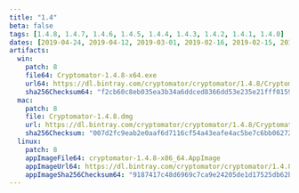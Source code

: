 ```yaml
---
title: "1.4"
beta: false
tags: [1.4.8, 1.4.7, 1.4.6, 1.4.5, 1.4.4, 1.4.3, 1.4.2, 1.4.1, 1.4.0]
dates: [2019-04-24, 2019-04-12, 2019-03-01, 2019-02-16, 2019-02-15, 2019-02-12, 2019-01-17, 2019-01-16, 2018-11-06]
artifacts:
  win:
    patch: 8
    file64: Cryptomator-1.4.8-x64.exe
    url64: https://dl.bintray.com/cryptomator/cryptomator/1.4.8/Cryptomator-1.4.8-x64.exe
    sha256Checksum64: "f2cb60c8eb035ea3b34a6ddced8366dd53e235e21fff01599e7affb4cf2b01c6"
  mac:
    patch: 8
    file: Cryptomator-1.4.8.dmg
    url: https://dl.bintray.com/cryptomator/cryptomator/1.4.8/Cryptomator-1.4.8.dmg
    sha256Checksum: "007d2fc9eab2e0aaf6d7116cf54a43eafe4ac5be7c6bb06272e887c22dc06f2c"
  linux:
    patch: 8
    appImageFile64: cryptomator-1.4.8-x86_64.AppImage
    appImageUrl64: https://dl.bintray.com/cryptomator/cryptomator/1.4.8/cryptomator-1.4.8-x86_64.AppImage
    appImageSha256Checksum64: "9187417c48d6969c7ca9e24205de1d17525db62b04944405287d5bc224237f19"
---
```

